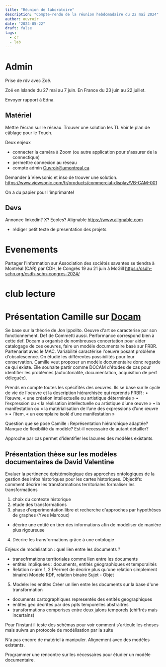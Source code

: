 ```yaml
---
title: "Réunion de laboratoire" 
description: "Compte-rendu de la réunion hebdomadaire du 22 mai 2024"
author: ouvroir
date: "2024-05-22"
draft: false
tags: 
  - cr
  - lab
---
```


# Admin

Prise de rdv avec Zoë.

Zoë en Islande du 27 mai au 7 juin. En France du 23 juin au 22 juillet.

Envoyer rapport à Edna. 

## Matériel 

Mettre l’écran sur le réseau. Trouver une solution les TI.
Voir le plan de câblage pour le Touch.

Deux enjeux
- connecter la caméra à Zoom (ou autre application pour s'assurer de la connectique)
- permettre connexion au réseau
- compte admin Ouvroir@umontreal.ca

Demander à Viewsonic et inso de trouver une solution. 
https://www.viewsonic.com/fr/products/commercial-display/VB-CAM-001


On a du papier pour l'imprimante! 

## Devs

Annonce linkedin? X? 
Ecoles? 
Alignable https://www.alignable.com

- rédiger petit texte de presentation des projets

# Evenements

Partager l'information sur Association des sociétés savantes se tiendra à Montréal (CAR) par CDH, le Congrés 19 au 21 juin à McGill
https://csdh-schn.org/csdh-schn-congres-2024/


# club lecture

# Présentation Camille sur [Docam](https://www.docam.ca/)


Se base sur la théorie de Jon Ippolito. 
Oeuvre d'art se caracterise par son fonctionnement. Def de Commetti aussi. 
Performance correspond bien à cette def. 
Docam a organisé de nombreuses concertation pour aider catalogage de ces oeuvres, faire un modèle documentaire basé sur FRBR. 
Partenariat avec le MAC. 
Variabilité caractérise l'oeuvre posant problème d'obsolescence. On étudié les différentes possibilités pour leur conservation. 
Camille veut proposer un modèle documentaire donc regarde ce qui existe. Elle souhaite partir comme DOCAM d'études de cas pour identifier les problèmes (autoctorialité, documentation, acquisition de perf déleguée). 

Prends en compte toutes les spécifités des oeuvres. Ils se base sur le cycle de vie de l'oeuvre et la description hiérarchisée qui reprends FRBR :
• l’œuvre, « une création intellectuelle ou artistique déterminée »
• l’expression ou « la réalisation intellectuelle ou artistique d’une œuvre »
• la manifestation ou « la matérialisation de l’une des expressions d’une œuvre »
• l’item, « un exemplaire isolé d’une manifestation »

Question que se pose Camille : 
Représentation hiérarchique adaptée? 
Manque de flexibilité du modèle? 
Est-il necessaire de autant détailler? 

Approche par cas permet d'identifier les lacunes des modèles existants. 

## Présentation thèse sur les modèles documentaires de David Valentine

Evaluer la pertinence épistémologique des approches ontologiques de la gestion des infos historiques pour les cartes historiques. 
Objectifs: 
comment décrire les transformations territoriales
formaliser les transformations

1. choix du contexte historique
2. etude des transformations
3. phase d'experimentation libre et recherche d'approches par hypothèses de graphes (Yves Marcoux)

- décrire une entité en tirer des informations afin de modéliser de manière plus rigoureuse

4. Décrire les transformations grâce à une ontologie 

 Enjeux de modelisation : quel lien entre les documents ? 
- transofrmations territoriales comme lien entre les documents
- entités impliquées : documents, entités géographiques et temporalités
- Relation n-aire 1, 2 (Permet de decrire plus qu'une relation simplement binaire)
Modele RDF, relation binaire Sujet - Objet 

5. Modele: les entités
Créer un lien entre les documents sur la base d'une transformation 
- documents cartographiques representés des entités geographiques
- entites geo decrites par des ppts temporelles abstraitres
- transformations comporises entre deux jalons temporels (chiffrés mais incertains)

Pour l'instant il teste des schémas pour voir comment s'articule les choses mais suivra un protocole de modélisation par la suite 

N'a pas encore de matériel à manipuler. 
Alignement avec des modèles existants. 

Programmer une rencontre sur les nécessaires pour étudier un modèle documentaire. 





